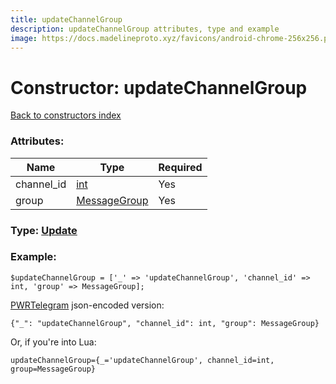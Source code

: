 ```yaml
---
title: updateChannelGroup
description: updateChannelGroup attributes, type and example
image: https://docs.madelineproto.xyz/favicons/android-chrome-256x256.png
---
```

# Constructor: updateChannelGroup  
[Back to constructors index](index.md)



### Attributes:

| Name     |    Type       | Required |
|----------|---------------|----------|
|channel\_id|[int](../types/int.md) | Yes|
|group|[MessageGroup](../types/MessageGroup.md) | Yes|



### Type: [Update](../types/Update.md)


### Example:

```
$updateChannelGroup = ['_' => 'updateChannelGroup', 'channel_id' => int, 'group' => MessageGroup];
```  

[PWRTelegram](https://pwrtelegram.xyz) json-encoded version:

```
{"_": "updateChannelGroup", "channel_id": int, "group": MessageGroup}
```


Or, if you're into Lua:  


```
updateChannelGroup={_='updateChannelGroup', channel_id=int, group=MessageGroup}

```


